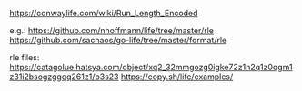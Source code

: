 https://conwaylife.com/wiki/Run_Length_Encoded

e.g.:
https://github.com/nhoffmann/life/tree/master/rle
https://github.com/sachaos/go-life/tree/master/format/rle

rle files:
https://catagolue.hatsya.com/object/xq2_32mmgozg0igke72z1n2q1z0qgm1z31i2bsogzggqq261z1/b3s23
https://copy.sh/life/examples/
